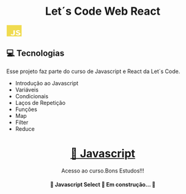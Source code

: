 <h1 align="center">Let´s Code Web React</h1>
   <img align="center" alt="Paulo-Js" height="30" width="40" src="https://raw.githubusercontent.com/devicons/devicon/master/icons/javascript/javascript-plain.svg">


## 💻 Tecnologias

Esse projeto faz parte do curso de Javascript e React da Let´s Code.

- Introdução ao Javascript
- Variáveis
- Condicionais
- Laços de Repetição
- Funções 
- Map
- Filter
- Reduce

<h1 align="center">
    <a href="https://selecao.letscode.com.br/processo-seletivo/77e2fedf-33d1-4ca4-9dad-53d8bd480b8f/fase/c925daa9-6658-4bb3-8aa6-a818758e72d9?uuid=ecb47df7-0c67-4db9-a938-fa086ee69ac7">🔗 Javascript</a>
</h1>
<p align='center'>Acesso ao curso.Bons Estudos!!!</p>

<h4 align="center"> 
	🚧  Javascript Select 🚀 Em construção...  🚧
</h4>
